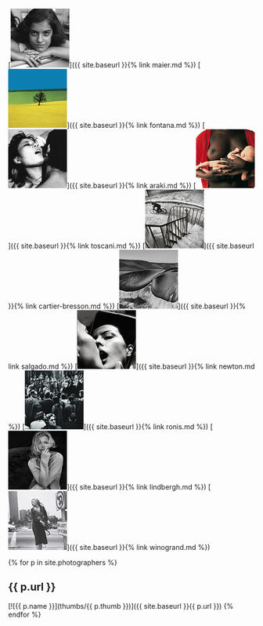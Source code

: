 
[![Vivian Maier](thumbs/vivian-maier-01-thumb.jpg)]({{ site.baseurl }}{% link maier.md %})
[![Franco Fontana](thumbs/franco-fontana-01-thumb.jpg)]({{ site.baseurl }}{% link fontana.md %})
[![Nobuyoshi Araki](thumbs/nobuyoshi-araki-01-thumb.jpg)]({{ site.baseurl }}{% link araki.md %})
[![Oliviero Toscani](thumbs/oliviero-toscani-02-thumb.jpg)]({{ site.baseurl }}{% link toscani.md %})
[![Henri Cartier-Bresson](thumbs/henri-cartier-bresson-02-thumb.jpg)]({{ site.baseurl }}{% link cartier-bresson.md %})
[![Sebastiao Salgado](thumbs/sebastiao-salgado-01-thumb.jpg)]({{ site.baseurl }}{% link salgado.md %})
[![Helmut Newton](thumbs/helmut-newton-02-thumb.jpg)]({{ site.baseurl }}{% link newton.md %})
[![Willy Ronis](thumbs/willy-ronis-01-thumb.jpg)]({{ site.baseurl }}{% link ronis.md %})
[![Peter Lindbergh](thumbs/peter-lindbergh-01-thumb.jpg)]({{ site.baseurl }}{% link lindbergh.md %})
[![Garry Winogrand](thumbs/garry-winogrand-01-thumb.jpg)]({{ site.baseurl }}{% link winogrand.md %})


{% for p in site.photographers %}
<h2>{{ p.url }}</h2>
[![{{ p.name }}](thumbs/{{ p.thumb }})]({{ site.baseurl }}{{ p.url }})
{% endfor %}
